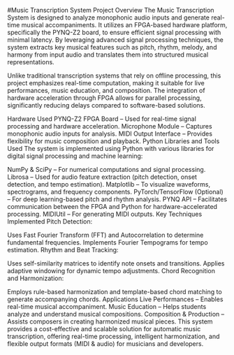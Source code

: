 #Music Transcription System
Project Overview
The Music Transcription System is designed to analyze monophonic audio inputs and generate real-time musical accompaniments. It utilizes an FPGA-based hardware platform, specifically the PYNQ-Z2 board, to ensure efficient signal processing with minimal latency. By leveraging advanced signal processing techniques, the system extracts key musical features such as pitch, rhythm, melody, and harmony from input audio and translates them into structured musical representations.

Unlike traditional transcription systems that rely on offline processing, this project emphasizes real-time computation, making it suitable for live performances, music education, and composition. The integration of hardware acceleration through FPGA allows for parallel processing, significantly reducing delays compared to software-based solutions.

Hardware Used
PYNQ-Z2 FPGA Board – Used for real-time signal processing and hardware acceleration.
Microphone Module – Captures monophonic audio inputs for analysis.
MIDI Output Interface – Provides flexibility for music composition and playback.
Python Libraries and Tools Used
The system is implemented using Python with various libraries for digital signal processing and machine learning:

NumPy & SciPy – For numerical computations and signal processing.
Librosa – Used for audio feature extraction (pitch detection, onset detection, and tempo estimation).
Matplotlib – To visualize waveforms, spectrograms, and frequency components.
PyTorch/TensorFlow (Optional) – For deep learning-based pitch and rhythm analysis.
PYNQ API – Facilitates communication between the FPGA and Python for hardware-accelerated processing.
MIDIUtil – For generating MIDI outputs.
Key Techniques Implemented
Pitch Detection:

Uses Fast Fourier Transform (FFT) and Autocorrelation to determine fundamental frequencies.
Implements Fourier Tempograms for tempo estimation.
Rhythm and Beat Tracking:

Uses self-similarity matrices to identify note onsets and transitions.
Applies adaptive windowing for dynamic tempo adjustments.
Chord Recognition and Harmonization:

Employs rule-based harmonization and template-based chord matching to generate accompanying chords.
Applications
Live Performances – Enables real-time musical accompaniment.
Music Education – Helps students analyze and understand musical compositions.
Composition & Production – Assists composers in creating harmonized musical pieces.
This system provides a cost-effective and scalable solution for automatic music transcription, offering real-time processing, intelligent harmonization, and flexible output formats (MIDI & audio) for musicians and developers.
